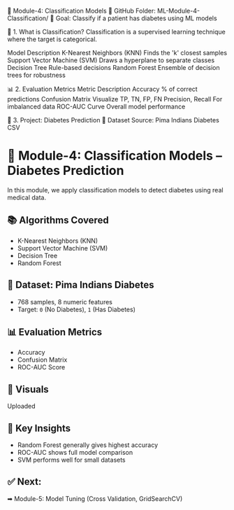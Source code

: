 🧠 Module-4: Classification Models
📁 GitHub Folder: ML-Module-4-Classification/
🎯 Goal: Classify if a patient has diabetes using ML models

📘 1. What is Classification?
Classification is a supervised learning technique where the target is categorical.

Model	Description
K-Nearest Neighbors (KNN)	Finds the 'k' closest samples
Support Vector Machine (SVM)	Draws a hyperplane to separate classes
Decision Tree	Rule-based decisions
Random Forest	Ensemble of decision trees for robustness

📊 2. Evaluation Metrics
Metric	Description
Accuracy	% of correct predictions
Confusion Matrix	Visualize TP, TN, FP, FN
Precision, Recall	For imbalanced data
ROC-AUC Curve	Overall model performance

🎯 3. Project: Diabetes Prediction
🔗 Dataset Source: Pima Indians Diabetes CSV

# 🧠 Module-4: Classification Models – Diabetes Prediction
In this module, we apply classification models to detect diabetes using real medical data.

## 📚 Algorithms Covered
- K-Nearest Neighbors (KNN)
- Support Vector Machine (SVM)
- Decision Tree
- Random Forest

## 🧬 Dataset: Pima Indians Diabetes
- 768 samples, 8 numeric features
- Target: `0` (No Diabetes), `1` (Has Diabetes)

## 📊 Evaluation Metrics
- Accuracy
- Confusion Matrix
- ROC-AUC Score

## 📸 Visuals
Uploaded

## 🧠 Key Insights
- Random Forest generally gives highest accuracy
- ROC-AUC shows full model comparison
- SVM performs well for small datasets

## ✅ Next:
➡ Module-5: Model Tuning (Cross Validation, GridSearchCV)
